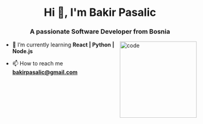 <h1 align="center">Hi 👋, I'm Bakir Pasalic</h1>
<h3 align="center">A passionate  Software Developer from Bosnia</h3>

<img align = "right" alt = "code" width="200" src="https://media0.giphy.com/media/GvaXyKoX2QkDgvRLLA/giphy.gif?cid=6c09b952wf5n619d5qbpsju3pg98l7nbljycrhq72rt2d98f&ep=v1_internal_gif_by_id&rid=giphy.gif&ct=s)"> 

- 🌱 I’m currently learning **React | Python | Node.js**

- 📫 How to reach me **bakirpasalic@gmail.com**



